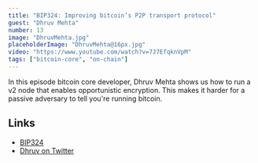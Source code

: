 ```yaml
---
title: "BIP324: Improving bitcoin’s P2P transport protocol"
guest: "Dhruv Mehta"
number: 13
image: "DhruvMehta.jpg"
placeholderImage: "DhruvMehta@16px.jpg"
video: "https://www.youtube.com/watch?v=7J7EfqknVpM"
tags: ["bitcoin-core", "on-chain"]
---
```


In this episode bitcoin core developer, Dhruv Mehta shows us how to run a v2 node that enables opportunistic encryption. This makes it harder for a passive adversary to tell you're running bitcoin.

## Links

- [BIP324](https://bip324.com) 
- [Dhruv on Twitter](https://twitter.com/dhruv)
